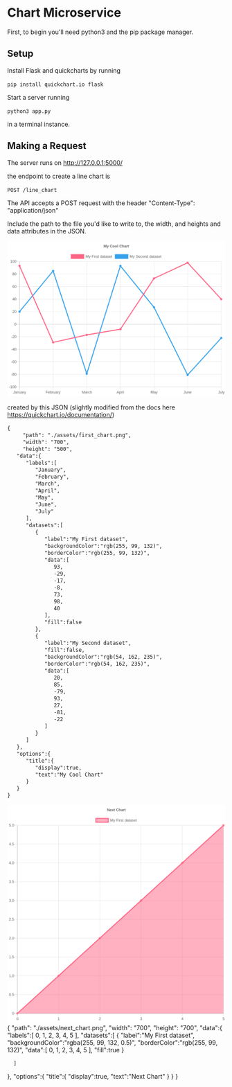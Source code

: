 # Chart Microservice

First, to begin you'll need python3 and the pip package manager.

## Setup 

Install Flask and quickcharts by running 

`pip install quickchart.io flask`

Start a server running

`python3 app.py`

in a terminal instance. 

## Making a Request

The server runs on http://127.0.0.1:5000/

the endpoint to create a line chart is 

`POST /line_chart`

The API accepts a POST request with the header
"Content-Type": "application/json"

Include the path to the file you'd like to write to,
the width, and heights and data attributes in the JSON.

![Here is an example](/assets/first_chart.png)

created by this JSON (slightly modified from the docs here https://quickchart.io/documentation/)

```
{
	 "path": "./assets/first_chart.png",
	 "width": "700",
	 "height": "500",
   "data":{
      "labels":[
         "January",
         "February",
         "March",
         "April",
         "May",
         "June",
         "July"
      ],
      "datasets":[
         {
            "label":"My First dataset",
            "backgroundColor":"rgb(255, 99, 132)",
            "borderColor":"rgb(255, 99, 132)",
            "data":[
               93,
               -29,
               -17,
               -8,
               73,
               98,
               40
            ],
            "fill":false
         },
         {
            "label":"My Second dataset",
            "fill":false,
            "backgroundColor":"rgb(54, 162, 235)",
            "borderColor":"rgb(54, 162, 235)",
            "data":[
               20,
               85,
               -79,
               93,
               27,
               -81,
               -22
            ]
         }
      ]
   },
   "options":{
      "title":{
         "display":true,
         "text":"My Cool Chart"
      }
   }
}
```

![Example 2](/assets/next_chart.png)
{
	 "path": "./assets/next_chart.png",
	 "width": "700",
	 "height": "700",
   "data":{
      "labels":[
				0,
				1,
				2,
				3,
				4,
				5
      ],
      "datasets":[
         {
            "label":"My First dataset",
            "backgroundColor":"rgba(255, 99, 132, 0.5)",
            "borderColor":"rgb(255, 99, 132)",
            "data":[
               0,
               1,
               2,
               3,
							 4,
							 5
            ],
            "fill":true
         }
         
      ]
   },
   "options":{
      "title":{
         "display":true,
         "text":"Next Chart"
      }
   }
}


